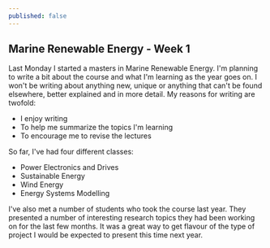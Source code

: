 ```yaml
---
published: false
---
```


## Marine Renewable Energy - Week 1

Last Monday I started a masters in Marine Renewable Energy. I'm planning to write a bit about the course and what I'm learning as the year goes on.
I won't be writing about anything new, unique or anything that can't be found elsewhere, better explained and in more detail.
My reasons for writing are twofold:

* I enjoy writing
* To help me summarize the topics I'm learning
* To encourage me to revise the lectures

So far, I've had four different classes:

* Power Electronics and Drives
* Sustainable Energy
* Wind Energy
* Energy Systems Modelling

I've also met a number of students who took the course last year. They presented a number of interesting research topics they had been working on for the last few months. It was a great way to get flavour of the type of project I would be expected to present this time next year.
